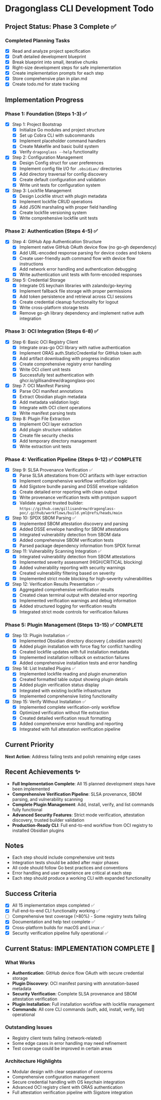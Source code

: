 # Dragonglass CLI Development Todo

## Project Status: Phase 3 Complete ✅

### Completed Planning Tasks
- [x] Read and analyze project specification
- [x] Draft detailed development blueprint
- [x] Break blueprint into small, iterative chunks
- [x] Right-size development steps for safe implementation
- [x] Create implementation prompts for each step
- [x] Store comprehensive plan in plan.md
- [x] Create todo.md for state tracking

## Implementation Progress

### Phase 1: Foundation (Steps 1-3) ✅
- [x] Step 1: Project Bootstrap
  - [x] Initialize Go modules and project structure
  - [x] Set up Cobra CLI with subcommands
  - [x] Implement placeholder command handlers
  - [x] Create Makefile and basic build system
  - [x] Verify `dragonglass --help` functionality

- [x] Step 2: Configuration Management
  - [x] Design Config struct for user preferences
  - [x] Implement config file I/O for `.obsidian/` directories
  - [x] Add directory traversal for config discovery
  - [x] Create default configuration and validation
  - [x] Write unit tests for configuration system

- [x] Step 3: Lockfile Management
  - [x] Design Lockfile struct with plugin metadata
  - [x] Implement lockfile CRUD operations
  - [x] Add JSON marshaling with proper field handling
  - [x] Create lockfile versioning system
  - [x] Write comprehensive lockfile unit tests

### Phase 2: Authentication (Steps 4-5) ✅
- [x] Step 4: GitHub App Authentication Structure
  - [x] Implement native GitHub OAuth device flow (no go-gh dependency)
  - [x] Add URL-encoded response parsing for device codes and tokens
  - [x] Create user-friendly auth command flow with device flow instructions
  - [x] Add network error handling and authentication debugging
  - [x] Write authentication unit tests with form-encoded responses

- [x] Step 5: Credential Storage
  - [x] Integrate OS keychain libraries with zalando/go-keyring
  - [x] Implement fallback file storage with proper permissions
  - [x] Add token persistence and retrieval across CLI sessions
  - [x] Create credential cleanup functionality for logout
  - [x] Write cross-platform storage tests
  - [x] Remove go-gh library dependency and implement native auth integration

### Phase 3: OCI Integration (Steps 6-8) ✅
- [x] Step 6: Basic OCI Registry Client
  - [x] Integrate oras-go OCI library with native authentication
  - [x] Implement ORAS auth.StaticCredential for GitHub token auth
  - [x] Add artifact downloading with progress indication
  - [x] Create comprehensive registry error handling
  - [x] Write OCI client unit tests
  - [x] Successfully test authentication with ghcr.io/gillisandrew/dragonglass-poc

- [x] Step 7: OCI Manifest Parsing
  - [x] Parse OCI manifest annotations
  - [x] Extract Obsidian plugin metadata
  - [x] Add metadata validation logic
  - [x] Integrate with OCI client operations
  - [x] Write manifest parsing tests

- [x] Step 8: Plugin File Extraction
  - [x] Implement OCI layer extraction
  - [x] Add plugin structure validation
  - [x] Create file security checks
  - [x] Add temporary directory management
  - [x] Write extraction unit tests

### Phase 4: Verification Pipeline (Steps 9-12) ✅ COMPLETE
- [x] Step 9: SLSA Provenance Verification ✅
  - [x] Parse SLSA attestations from OCI artifacts with layer extraction
  - [x] Implement comprehensive workflow verification logic
  - [x] Add Sigstore bundle parsing and DSSE envelope validation
  - [x] Create detailed error reporting with clean output
  - [x] Write provenance verification tests with protojson support
  - [x] Validate against trusted builder: `https://github.com/gillisandrew/dragonglass-poc/.github/workflows/build.yml@refs/heads/main`

- [x] Step 10: SPDX SBOM Parsing ✅
  - [x] Implemented SBOM attestation discovery and parsing
  - [x] Added DSSE envelope handling for SBOM attestations
  - [x] Integrated vulnerability detection from SBOM data
  - [x] Added comprehensive SBOM verification tests
  - [x] Parsed package dependency information from SPDX format

- [x] Step 11: Vulnerability Scanning Integration ✅
  - [x] Integrated vulnerability detection from SBOM attestations
  - [x] Implemented severity assessment (HIGH/CRITICAL blocking)
  - [x] Added vulnerability reporting with security warnings
  - [x] Created vulnerability filtering based on severity
  - [x] Implemented strict mode blocking for high-severity vulnerabilities

- [x] Step 12: Verification Results Presentation ✅
  - [x] Aggregated comprehensive verification results
  - [x] Created clean terminal output with detailed error reporting
  - [x] Implemented verification warnings and debug information
  - [x] Added structured logging for verification results
  - [x] Integrated strict mode controls for verification failures

### Phase 5: Plugin Management (Steps 13-15) ✅ COMPLETE
- [x] Step 13: Plugin Installation ✅
  - [x] Implemented Obsidian directory discovery (.obsidian search)
  - [x] Added plugin installation with force flag for conflict handling
  - [x] Created lockfile updates with full installation metadata
  - [x] Implemented installation rollback on extraction failures
  - [x] Added comprehensive installation tests and error handling

- [x] Step 14: List Installed Plugins ✅
  - [x] Implemented lockfile reading and plugin enumeration
  - [x] Created formatted table output showing plugin details
  - [x] Added plugin verification status display
  - [x] Integrated with existing lockfile infrastructure
  - [x] Implemented comprehensive listing functionality

- [x] Step 15: Verify Without Installation ✅
  - [x] Implemented complete verification-only workflow
  - [x] Optimized verification without file extraction
  - [x] Created detailed verification result formatting
  - [x] Added comprehensive error handling and reporting
  - [x] Integrated with full attestation verification pipeline

## Current Priority
**Next Action**: Address failing tests and polish remaining edge cases

## Recent Achievements ✨
- **Full Implementation Complete**: All 15 planned development steps have been implemented
- **Comprehensive Verification Pipeline**: SLSA provenance, SBOM parsing, and vulnerability scanning
- **Complete Plugin Management**: Add, install, verify, and list commands fully functional
- **Advanced Security Features**: Strict mode verification, attestation discovery, trusted builder validation
- **Production-Ready CLI**: Full end-to-end workflow from OCI registry to installed Obsidian plugins

## Notes
- Each step should include comprehensive unit tests
- Integration tests should be added after major phases
- All code should follow Go best practices and conventions
- Error handling and user experience are critical at each step
- Each step should produce a working CLI with expanded functionality

## Success Criteria
- [x] All 15 implementation steps completed ✅
- [x] Full end-to-end CLI functionality working ✅
- [ ] Comprehensive test coverage (>80%) - Some registry tests failing
- [x] Documentation and help text complete ✅
- [x] Cross-platform builds for macOS and Linux ✅
- [x] Security verification pipeline fully operational ✅

## Current Status: IMPLEMENTATION COMPLETE 🎉

### What Works
- **Authentication**: GitHub device flow OAuth with secure credential storage
- **Plugin Discovery**: OCI manifest parsing with annotation-based metadata
- **Security Verification**: Complete SLSA provenance and SBOM attestation verification
- **Plugin Installation**: Full installation workflow with lockfile management
- **Commands**: All core CLI commands (auth, add, install, verify, list) operational

### Outstanding Issues
- Registry client tests failing (network-related)
- Some edge cases in error handling may need refinement
- Test coverage could be improved in certain areas

### Architecture Highlights
- Modular design with clear separation of concerns
- Comprehensive configuration management
- Secure credential handling with OS keychain integration
- Advanced OCI registry client with ORAS authentication
- Full attestation verification pipeline with Sigstore integration